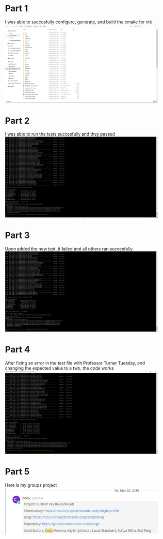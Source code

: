 # Part 1
I was able to succesfully configure, generate, and build the cmake for vtk ![photo](lab8_check1.PNG)

# Part 2
I was able to run the tests succesfully and they passed ![photo](lab8_check2.PNG)

# Part 3
Upon added the new test, it failed and all others ran succesfully ![photo](lab8_check3.PNG)

# Part 4
After fixing an error in the test file with Professor Turner Tuesday, and changing the expected value to a two, the code works ![photo](lab8_check4.PNG)

# Part 5
Here is my groups project ![photo](lab8_check5.png)
